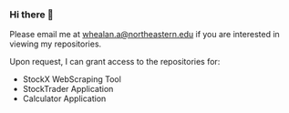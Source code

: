 ### Hi there 👋

Please email me at whealan.a@northeastern.edu if you are interested in viewing my repositories.

Upon request, I can grant access to the repositories for: 
- StockX WebScraping Tool
- StockTrader Application
- Calculator Application
